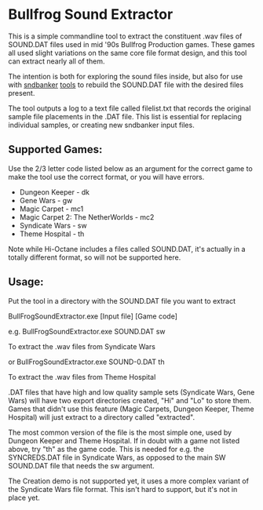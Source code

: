 # Bullfrog Sound Extractor

This is a simple commandline tool to extract the constituent .wav files of SOUND.DAT files used in mid '90s Bullfrog Production games. These games all used slight variations on the same core file format design, and this tool can extract nearly all of them.

The intention is both for exploring the sound files inside, but also for use with [sndbanker](https://github.com/swfans/sndbanker) [tools](https://github.com/dkfans/sndbanker) to rebuild the SOUND.DAT file with the desired files present.

The tool outputs a log to a text file called filelist.txt that records the original sample file placements in the .DAT file. This list is essential for replacing individual samples, or creating new sndbanker input files.

## Supported Games:

Use the 2/3 letter code listed below as an argument for the correct game to make the tool use the correct format, or you will have errors.

* Dungeon Keeper - dk
* Gene Wars - gw
* Magic Carpet - mc1
* Magic Carpet 2: The NetherWorlds - mc2
* Syndicate Wars - sw 
* Theme Hospital - th

Note while Hi-Octane includes a files called SOUND.DAT, it's actually in a totally different format, so will not be supported here.

## Usage:

Put the tool in a directory with the SOUND.DAT file you want to extract

BullFrogSoundExtractor.exe [Input file] [Game code]

e.g. BullFrogSoundExtractor.exe SOUND.DAT sw

To extract the .wav files from Syndicate Wars

or  BullFrogSoundExtractor.exe SOUND-0.DAT th

To extract the .wav files from Theme Hospital

.DAT files that have high and low quality sample sets (Syndicate Wars, Gene Wars) will have two export directories created, "Hi" and "Lo" to store them. Games that didn't use this feature (Magic Carpets, Dungeon Keeper, Theme Hospital) will just extract to a directory called "extracted".

The most common version of the file is the most simple one, used by Dungeon Keeper and Theme Hospital. If in doubt with a game not listed above, try "th" as the game code. This is needed for e.g. the SYNCREDS.DAT file in Syndicate Wars, as opposed to the main SW SOUND.DAT file that needs the sw argument.

The Creation demo is not supported yet, it uses a more complex variant of the Syndicate Wars file format. This isn't hard to support, but it's not in place yet.


